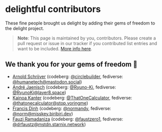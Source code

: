# delightful contributors

These fine people brought us delight by adding their gems of freedom to the delight project.

> **Note**: This page is maintained by you, contributors. Please create a pull request or issue in our tracker if you contributed list entries and want to be included. [More info here](https://codeberg.org/teaserbot-labs/delightful/src/branch/main/delight-us.md#attribution-of-contributors).

## We thank you for your gems of freedom :gem:

- [Arnold Schrijver](https://community.humanetech.com/u/aschrijver/summary) (codeberg: [@circlebuilder](https://codeberg.org/circlebuilder), fediverse: [@humanetech@mastodon.social](https://mastodon.social/@humanetech))
- [André Jaenisch](https://jaenis.ch/) (codeberg: [@Ryuno-Ki](https://codeberg.org/Ryuno-Ki), fediverse: [@RyunoKi@layer8.space](https://layer8.space/users/RyunoKi))
- [Kainoa Kanter](https://t1c.dev) (codeberg: [@ThatOneCalculator](https://codeberg.org/thatonecalculator), fediverse: [@thatonecalculator@stop.voringme](https://stop.voring.me/@thatonecalculator))
- [Francis Dinh](https://radionoise.ca/) (codeberg: [@normandy](https://codeberg.org/normandy), fediverse: [@norm@misskey.biribiri.dev](https://misskey.biribiri.dev/@norm))
- [Fauzi Ramadaniza](https://fz1.space) (codeberg: [@faustzero1](https://codeberg.org/faustzero1), fediverse: [@drfaustz@mstdn.starnix.network](https://mstdn.starnix.network/@drfaustz))

